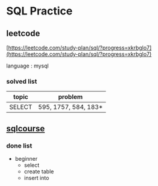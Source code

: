 # SQL Practice

## leetcode

[https://leetcode.com/study-plan/sql/?progress=xkrbglo7](https://leetcode.com/study-plan/sql/?progress=xkrbglo7)

language : mysql

### solved list

| topic  | problem              |
| ------ | -------------------- |
| SELECT | 595, 1757, 584, 183* |

## [sqlcourse](https://www.sqlcourse.com/)

### done list

- beginner
  - select
  - create table
  - insert into